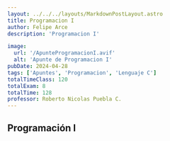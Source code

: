 ```yaml
---
layout: ../../../layouts/MarkdownPostLayout.astro
title: Programacion I
author: Felipe Arce
description: 'Programacion I'

image:
  url: '/ApunteProgramacionI.avif'
  alt: 'Apunte de Programacion I'
pubDate: 2024-04-28
tags: ['Apuntes', 'Programacion', 'Lenguaje C']
totalTimeClass: 120
totalExam: 8
totalTime: 128
professor: Roberto Nicolas Puebla C.
---
```


## Programación I
